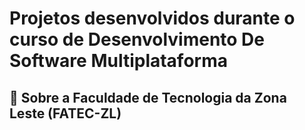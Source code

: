 # Projetos desenvolvidos durante o curso de Desenvolvimento De Software Multiplataforma

## 🏫 Sobre a Faculdade de Tecnologia da Zona Leste (FATEC-ZL)


